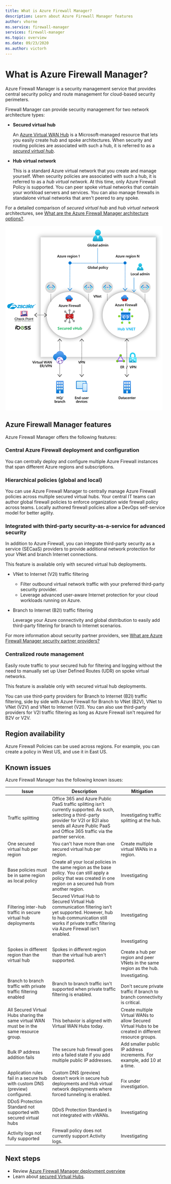 ```yaml
---
title: What is Azure Firewall Manager?
description: Learn about Azure Firewall Manager features
author: vhorne
ms.service: firewall-manager
services: firewall-manager
ms.topic: overview
ms.date: 09/23/2020
ms.author: victorh
---
```


# What is Azure Firewall Manager?

Azure Firewall Manager is a security management service that provides central security policy and route management for cloud-based security perimeters. 

Firewall Manager can provide security management for two network architecture types:

- **Secured virtual hub**

   An [Azure Virtual WAN Hub](../virtual-wan/virtual-wan-about.md#resources) is a Microsoft-managed resource that lets you easily create hub and spoke architectures. When security and routing policies are associated with such a hub, it is referred to as a *[secured virtual hub](secured-virtual-hub.md)*. 
- **Hub virtual network**

   This is a standard Azure virtual network that you create and manage yourself. When security policies are associated with such a hub, it is referred to as a *hub virtual network*. At this time, only Azure Firewall Policy is supported. You can peer spoke virtual networks that contain your workload servers and services. You can also manage firewalls in standalone virtual networks that aren't peered to any spoke.

For a detailed comparison of *secured virtual hub* and *hub virtual network* architectures, see [What are the Azure Firewall Manager architecture options?](vhubs-and-vnets.md).

![firewall-manager](media/overview/trusted-security-partners.png)

## Azure Firewall Manager features

Azure Firewall Manager offers the following features:

### Central Azure Firewall deployment and configuration​

You can centrally deploy and configure multiple Azure Firewall instances that span different Azure regions and subscriptions. 

### Hierarchical policies (global and local)​

You can use Azure Firewall Manager to centrally manage Azure Firewall policies across multiple secured virtual hubs. Your central IT teams can author global firewall policies to enforce organization wide firewall policy across teams. Locally authored firewall policies allow a DevOps self-service model for better agility.

### Integrated with third-party security-as-a-service for advanced security

In addition to Azure Firewall, you can integrate third-party security as a service (SECaaS) providers to provide additional network protection for your VNet and branch Internet connections.

This feature is available only with secured virtual hub deployments.

- VNet to Internet (V2I) traffic filtering

   - Filter outbound virtual network traffic with your preferred third-party security provider.
   - Leverage advanced user-aware Internet protection for your cloud workloads running on Azure.

- Branch to Internet (B2I) traffic filtering

   Leverage your Azure connectivity and global distribution to easily add third-party filtering for branch to Internet scenarios.

For more information about security partner providers, see [What are Azure Firewall Manager security partner providers?](trusted-security-partners.md)

### Centralized route management

Easily route traffic to your secured hub for filtering and logging without the need to manually set up User Defined Routes (UDR) on spoke virtual networks. 

This feature is available only with secured virtual hub deployments.

You can use third-party providers for Branch to Internet (B2I) traffic filtering, side by side with Azure Firewall for Branch to VNet (B2V), VNet to VNet (V2V) and VNet to Internet (V2I). You can also use third-party providers for V2I traffic filtering as long as Azure Firewall isn't required for B2V or V2V. 

## Region availability

Azure Firewall Policies can be used across regions. For example, you can create a policy in West US, and use it in East US. 

## Known issues

Azure Firewall Manager has the following known issues:

|Issue  |Description  |Mitigation  |
|---------|---------|---------|
|Traffic splitting|Office 365 and Azure Public PaaS traffic splitting isn't currently supported. As such, selecting a third-party provider for V2I or B2I also sends all Azure Public PaaS and Office 365 traffic via the partner service.|Investigating traffic splitting at the hub.
|One secured virtual hub per region|You can't have more than one secured virtual hub per region.|Create multiple virtual WANs in a region.|
|Base policies must be in same region as local policy|Create all your local policies in the same region as the base policy. You can still apply a policy that was created in one region on a secured hub from another region.|Investigating|
|Filtering inter-hub traffic in secure virtual hub deployments|Secured Virtual Hub to Secured Virtual Hub communication filtering isn't yet supported. However, hub to hub communication still works if private traffic filtering via Azure Firewall isn't enabled.|Investigating|
|Spokes in different region than the virtual hub|Spokes in different region than the virtual hub aren't supported.|Investigating<br><br>Create a hub per region and peer VNets in the same region as the hub.|
|Branch to branch traffic with private traffic filtering enabled|Branch to branch traffic isn't supported when private traffic filtering is enabled. |Investigating.<br><br>Don't secure private traffic if branch to branch connectivity is critical.|
|All Secured Virtual Hubs sharing the same virtual WAN must be in the same resource group.|This behavior is aligned with Virtual WAN Hubs today.|Create multiple Virtual WANs to allow Secured Virtual Hubs to be created in different resource groups.|
|Bulk IP address addition fails|The secure hub firewall goes into a failed state if you add multiple public IP addresses.|Add smaller public IP address increments. For example, add 10 at a time.|
|Application rules fail in a secure hub with custom DNS (preview) configured.|Custom DNS (preview) doesn’t work in  secure hub deployments and Hub virtual network deployments where forced tunneling is enabled.|Fix under investigation.|
|DDoS Protection Standard not supported with secured virtual hubs|DDoS Protection Standard is not integrated with vWANs.|Investigating|
|Activity logs not fully supported|Firewall policy does not currently support Activity logs.|Investigating|

## Next steps

- Review [Azure Firewall Manager deployment overview](deployment-overview.md)
- Learn about [secured Virtual Hubs](secured-virtual-hub.md).
